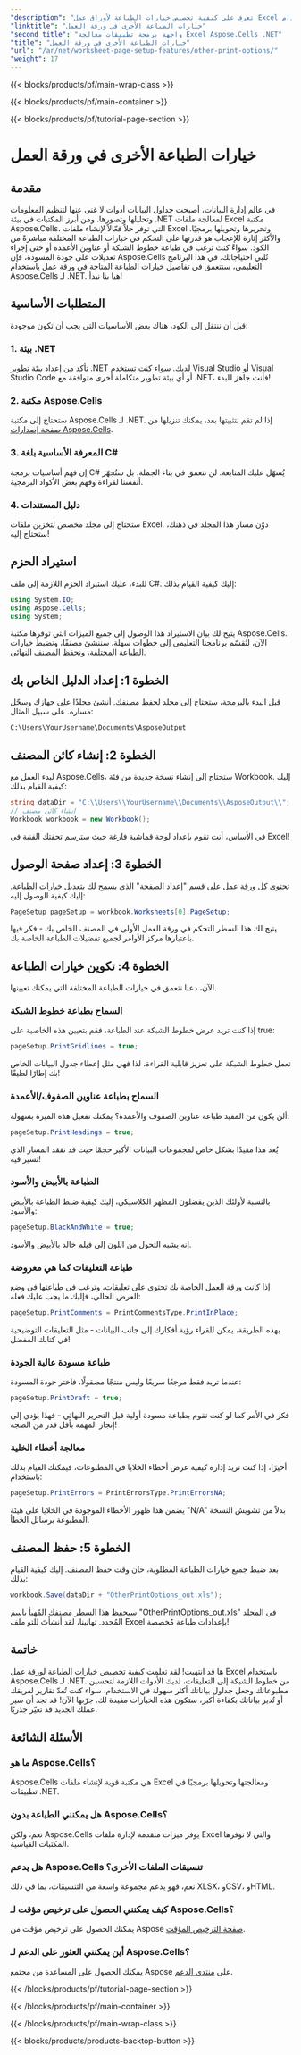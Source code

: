 ```yaml
---
"description": "تعرف على كيفية تخصيص خيارات الطباعة لأوراق عمل Excel باستخدام Aspose.Cells لـ .NET في هذا الدليل الشامل."
"linktitle": "خيارات الطباعة الأخرى في ورقة العمل"
"second_title": "واجهة برمجة تطبيقات معالجة Excel Aspose.Cells .NET"
"title": "خيارات الطباعة الأخرى في ورقة العمل"
"url": "/ar/net/worksheet-page-setup-features/other-print-options/"
"weight": 17
---
```


{{< blocks/products/pf/main-wrap-class >}}

{{< blocks/products/pf/main-container >}}

{{< blocks/products/pf/tutorial-page-section >}}

# خيارات الطباعة الأخرى في ورقة العمل

## مقدمة
في عالم إدارة البيانات، أصبحت جداول البيانات أدوات لا غنى عنها لتنظيم المعلومات وتحليلها وتصورها. ومن أبرز المكتبات في بيئة .NET لمعالجة ملفات Excel مكتبة Aspose.Cells، التي توفر حلاً فعّالاً لإنشاء ملفات Excel وتحريرها وتحويلها برمجيًا. والأكثر إثارة للإعجاب هو قدرتها على التحكم في خيارات الطباعة المختلفة مباشرةً من الكود. سواءً كنت ترغب في طباعة خطوط الشبكة أو عناوين الأعمدة أو حتى إجراء تعديلات على جودة المسودة، فإن Aspose.Cells تُلبي احتياجاتك. في هذا البرنامج التعليمي، سنتعمق في تفاصيل خيارات الطباعة المتاحة في ورقة عمل باستخدام Aspose.Cells لـ .NET. هيا بنا نبدأ!
## المتطلبات الأساسية
قبل أن ننتقل إلى الكود، هناك بعض الأساسيات التي يجب أن تكون موجودة:
### 1. بيئة .NET
تأكد من إعداد بيئة تطوير .NET لديك. سواء كنت تستخدم Visual Studio أو Visual Studio Code أو أي بيئة تطوير متكاملة أخرى متوافقة مع .NET، فأنت جاهز للبدء!
### 2. مكتبة Aspose.Cells
ستحتاج إلى مكتبة Aspose.Cells لـ .NET. إذا لم تقم بتثبيتها بعد، يمكنك تنزيلها من [صفحة إصدارات Aspose.Cells](https://releases.aspose.com/cells/net/).
### 3. المعرفة الأساسية بلغة C#
إن فهم أساسيات برمجة C# يُسهّل عليك المتابعة. لن نتعمق في بناء الجملة، بل سنُجهّز أنفسنا لقراءة وفهم بعض الأكواد البرمجية.
### 4. دليل المستندات
ستحتاج إلى مجلد مخصص لتخزين ملفات Excel. دوّن مسار هذا المجلد في ذهنك، ستحتاج إليه!
## استيراد الحزم
للبدء، عليك استيراد الحزم اللازمة إلى ملف C#. إليك كيفية القيام بذلك:
```csharp
using System.IO;
using Aspose.Cells;
using System;
```
يتيح لك بيان الاستيراد هذا الوصول إلى جميع الميزات التي توفرها مكتبة Aspose.Cells.
الآن، لنُقسّم برنامجنا التعليمي إلى خطوات سهلة. سننشئ مصنفًا، ونضبط خيارات الطباعة المختلفة، ونحفظ المصنف النهائي.
## الخطوة 1: إعداد الدليل الخاص بك
قبل البدء بالبرمجة، ستحتاج إلى مجلد لحفظ مصنفك. أنشئ مجلدًا على جهازك وسجّل مساره. على سبيل المثال:
```plaintext
C:\Users\YourUsername\Documents\AsposeOutput
```
## الخطوة 2: إنشاء كائن المصنف
لبدء العمل مع Aspose.Cells، ستحتاج إلى إنشاء نسخة جديدة من فئة Workbook. إليك كيفية القيام بذلك:
```csharp
string dataDir = "C:\\Users\\YourUsername\\Documents\\AsposeOutput\\";
// إنشاء كائن مصنف
Workbook workbook = new Workbook();
```
في الأساس، أنت تقوم بإعداد لوحة قماشية فارغة حيث سترسم تحفتك الفنية في Excel!
## الخطوة 3: إعداد صفحة الوصول
تحتوي كل ورقة عمل على قسم "إعداد الصفحة" الذي يسمح لك بتعديل خيارات الطباعة. إليك كيفية الوصول إليه:
```csharp
PageSetup pageSetup = workbook.Worksheets[0].PageSetup;
```
يتيح لك هذا السطر التحكم في ورقة العمل الأولى في المصنف الخاص بك - فكر فيها باعتبارها مركز الأوامر لجميع تفضيلات الطباعة الخاصة بك.
## الخطوة 4: تكوين خيارات الطباعة
الآن، دعنا نتعمق في خيارات الطباعة المختلفة التي يمكنك تعيينها.
### السماح بطباعة خطوط الشبكة
إذا كنت تريد عرض خطوط الشبكة عند الطباعة، فقم بتعيين هذه الخاصية على true:
```csharp
pageSetup.PrintGridlines = true;
```
تعمل خطوط الشبكة على تعزيز قابلية القراءة، لذا فهي مثل إعطاء جدول البيانات الخاص بك إطارًا لطيفًا!
### السماح بطباعة عناوين الصفوف/الأعمدة
ألن يكون من المفيد طباعة عناوين الصفوف والأعمدة؟ يمكنك تفعيل هذه الميزة بسهولة:
```csharp
pageSetup.PrintHeadings = true;
```
يُعد هذا مفيدًا بشكل خاص لمجموعات البيانات الأكبر حجمًا حيث قد تفقد المسار الذي تسير فيه!
### الطباعة بالأبيض والأسود
بالنسبة لأولئك الذين يفضلون المظهر الكلاسيكي، إليك كيفية ضبط الطباعة بالأبيض والأسود:
```csharp
pageSetup.BlackAndWhite = true;
```
إنه يشبه التحول من اللون إلى فيلم خالد بالأبيض والأسود.
### طباعة التعليقات كما هي معروضة
إذا كانت ورقة العمل الخاصة بك تحتوي على تعليقات، وترغب في طباعتها في وضع العرض الحالي، فإليك ما يجب عليك فعله:
```csharp
pageSetup.PrintComments = PrintCommentsType.PrintInPlace;
```
بهذه الطريقة، يمكن للقراء رؤية أفكارك إلى جانب البيانات - مثل التعليقات التوضيحية في كتابك المفضل!
### طباعة مسودة عالية الجودة
عندما تريد فقط مرجعًا سريعًا وليس منتجًا مصقولًا، فاختر جودة المسودة:
```csharp
pageSetup.PrintDraft = true;
```
فكر في الأمر كما لو كنت تقوم بطباعة مسودة أولية قبل التحرير النهائي - فهذا يؤدي إلى إنجاز المهمة بأقل قدر من الضجة!
### معالجة أخطاء الخلية
أخيرًا، إذا كنت تريد إدارة كيفية عرض أخطاء الخلايا في المطبوعات، فيمكنك القيام بذلك باستخدام:
```csharp
pageSetup.PrintErrors = PrintErrorsType.PrintErrorsNA;
```
يضمن هذا ظهور الأخطاء الموجودة في الخلايا على هيئة "N/A" بدلاً من تشويش النسخة المطبوعة برسائل الخطأ.
## الخطوة 5: حفظ المصنف
بعد ضبط جميع خيارات الطباعة المطلوبة، حان وقت حفظ المصنف. إليك كيفية القيام بذلك:
```csharp
workbook.Save(dataDir + "OtherPrintOptions_out.xls");
```
سيحفظ هذا السطر مصنفك المُهيأ باسم "OtherPrintOptions_out.xls" في المجلد المُحدد. تهانينا، لقد أنشأتَ للتو ملف Excel بإعدادات طباعة مُخصصة!
## خاتمة
ها قد انتهيت! لقد تعلمت كيفية تخصيص خيارات الطباعة لورقة عمل Excel باستخدام Aspose.Cells لـ .NET. من خطوط الشبكة إلى التعليقات، لديك الأدوات اللازمة لتحسين مطبوعاتك وجعل جداول بياناتك أكثر سهولة في الاستخدام. سواء كنت تُعدّ تقارير لفريقك أو تُدير بياناتك بكفاءة أكبر، ستكون هذه الخيارات مفيدة لك. جرّبها الآن! قد تجد أن سير عملك الجديد قد تغيّر جذريًا.
## الأسئلة الشائعة
### ما هو Aspose.Cells؟  
Aspose.Cells هي مكتبة قوية لإنشاء ملفات Excel ومعالجتها وتحويلها برمجيًا في تطبيقات .NET.
### هل يمكنني الطباعة بدون Aspose.Cells؟  
نعم، ولكن Aspose.Cells يوفر ميزات متقدمة لإدارة ملفات Excel والتي لا توفرها المكتبات القياسية.
### هل يدعم Aspose.Cells تنسيقات الملفات الأخرى؟  
نعم، فهو يدعم مجموعة واسعة من التنسيقات، بما في ذلك XLSX، وCSV، وHTML.
### كيف يمكنني الحصول على ترخيص مؤقت لـ Aspose.Cells؟  
يمكنك الحصول على ترخيص مؤقت من Aspose [صفحة الترخيص المؤقت](https://purchase.aspose.com/temporary-license/).
### أين يمكنني العثور على الدعم لـ Aspose.Cells؟  
يمكنك الحصول على المساعدة من مجتمع Aspose على [منتدى الدعم](https://forum.aspose.com/c/cells/9).

{{< /blocks/products/pf/tutorial-page-section >}}

{{< /blocks/products/pf/main-container >}}

{{< /blocks/products/pf/main-wrap-class >}}

{{< blocks/products/products-backtop-button >}}